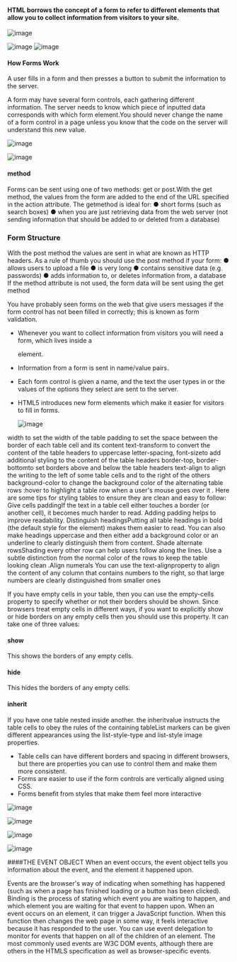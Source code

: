 #### HTML borrows the concept of a form to refer to different elements that allow you to collect information from visitors to your site. 


![image](https://user-images.githubusercontent.com/85091281/124309758-e1be5000-db73-11eb-87ff-9705fcba275c.png)

![image](https://user-images.githubusercontent.com/85091281/124309797-f4d12000-db73-11eb-8d98-8091dd8bb5d7.png)
![image](https://user-images.githubusercontent.com/85091281/124309840-04506900-db74-11eb-9fd7-b2fa5362e92a.png)
#### How Forms Work
A user fills in a form and then presses a button to submit the information to the server.

A form may have several form controls, each gathering different information. The server needs to know which piece of inputted data corresponds with which form element.You should never change the name of a form control in a page unless you know that the code on the server will understand this new value.

![image](https://user-images.githubusercontent.com/85091281/124310292-a7a17e00-db74-11eb-85ad-0569610473d5.png)

![image](https://user-images.githubusercontent.com/85091281/124310675-36ae9600-db75-11eb-927a-31cfb8381293.png)

#### method
Forms can be sent using one of two methods: get or post.With the get method, the values from the form are added to the end of the URL specified in the action attribute. The getmethod is ideal for:
● short forms (such as search boxes)
● when you are just retrieving data from the web server (not sending information that should be added to or deleted from a database)

### Form Structure
With the post method the values are sent in what are known as HTTP headers. As a rule of thumb you should use the post method if your form:
● allows users to upload a file
● is very long
● contains sensitive data (e.g. passwords)
● adds information to, or deletes information from, a database
If the method attribute is not used, the form data will be sent using the get method

You have probably seen forms on the web that give users messages if the form control has not been filled in correctly; this is known as form validation.
- Whenever you want to collect information from visitors you will need a form, which lives inside a <form> element.
- Information from a form is sent in name/value pairs.
- Each form control is given a name, and the text the user types in or the values of the options they select are sent to the server.
- HTML5 introduces new form elements which make it easier for visitors to fill in forms.
  
  ![image](https://user-images.githubusercontent.com/85091281/124313664-d79f5000-db79-11eb-947e-7807d0a12d35.png)


width to set the width of the table
padding to set the space between the border of each table cell and its content
text-transform to convert the content of the table headers to uppercase
letter-spacing, font-sizeto add additional styling to the content of the table headers
border-top, border-bottomto set borders above and below the table headers
text-align to align the writing to the left of some table cells and to the right of the others
background-color to change the background color of the alternating table rows
:hover to highlight a table row when a user's mouse goes over it .
Here are some tips for styling tables to ensure they are clean and easy to follow:
Give cells paddingIf the text in a table cell either touches a border (or another cell), it becomes much harder to read. Adding padding helps to improve readability.
Distinguish headingsPutting all table headings in bold (the default style for the <th> element) makes them easier to read. You can also make headings uppercase and then either add a background color or an underline to clearly distinguish them from content.
Shade alternate rowsShading every other row can help users follow along the lines.
Use a subtle distinction from the normal color of the rows to keep the table looking clean
.Align numerals You can use the text-alignproperty to align the content of any column that contains numbers to the right, so that large numbers are clearly distinguished from smaller ones

If you have empty cells in your table, then you can use the empty-cells property to specify whether or not their borders should be shown.
Since browsers treat empty cells in different ways, if you want to explicitly show or hide borders on any empty cells then you should use this property.
It can take one of three values:
#### show
This shows the borders of any empty cells.
#### hide
This hides the borders of any empty cells.
#### inherit
If you have one table nested inside another.
 the inheritvalue instructs the table cells to obey the rules of the containing tableList markers can be given different appearances using the list-style-type and list-style image properties.
  
- Table cells can have different borders and spacing in different browsers, but there are properties you can use to control them and make them more consistent. 
- Forms are easier to use if the form controls are vertically aligned using CSS.
- Forms benefit from styles that make them feel more interactive

![image](https://user-images.githubusercontent.com/85091281/124316131-c8220600-db7d-11eb-9e6f-6a506af05442.png)

![image](https://user-images.githubusercontent.com/85091281/124316217-ee47a600-db7d-11eb-8c27-70b057446ce2.png)
 
![image](https://user-images.githubusercontent.com/85091281/124316309-159e7300-db7e-11eb-80f1-f70bc80d6d1e.png)

  ![image](https://user-images.githubusercontent.com/85091281/124316605-8776bc80-db7e-11eb-8a5b-596bd8b73718.png)

####THE EVENT OBJECT 
When an event occurs, the event object tells you information about the event, and the element it happened upon. 

Events are the browser's way of indicating when something has happened (such as when a page has finished loading or a button has been clicked). 
Binding is the process of stating which event you are waiting to happen, and which element you are waiting for that event to happen upon. 
When an event occurs on an element, it can trigger a JavaScript function. When this function then changes the web page in some way, it feels interactive because it has responded to the user. 
You can use event delegation to monitor for events that happen on all of the children of an element. 
The most commonly used events are W3C DOM events, although there are others in the HTMLS specification as well as browser-specific events. 

  
